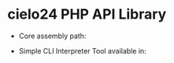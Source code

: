 cielo24 PHP API Library
=======================

* Core assembly path:


* Simple CLI Interpreter Tool available in:
    


